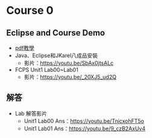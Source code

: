 # Course 0

## Eclipse and Course Demo
   * [pdf教學](../docs/Java、Eclipse和JKarel八成品安裝教學.pdf)
   * Java、Eclipse和JKarel八成品安裝
      * 影片：https://youtu.be/SbAx0jtsALc
   * FCPS Unit1 Lab00~Lab01
      * 影片：https://youtu.be/_20XJ5_ud2Q

## 解答

  * Lab 解答影片
      * Unit1 Lab00 Ans：https://youtu.be/TnicxohFT5o
      * Unit1 Lab01 Ans：https://youtu.be/9_czB2AxUv4
